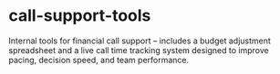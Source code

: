 # call-support-tools
Internal tools for financial call support – includes a budget adjustment spreadsheet and a live call time tracking system designed to improve pacing, decision speed, and team performance.
